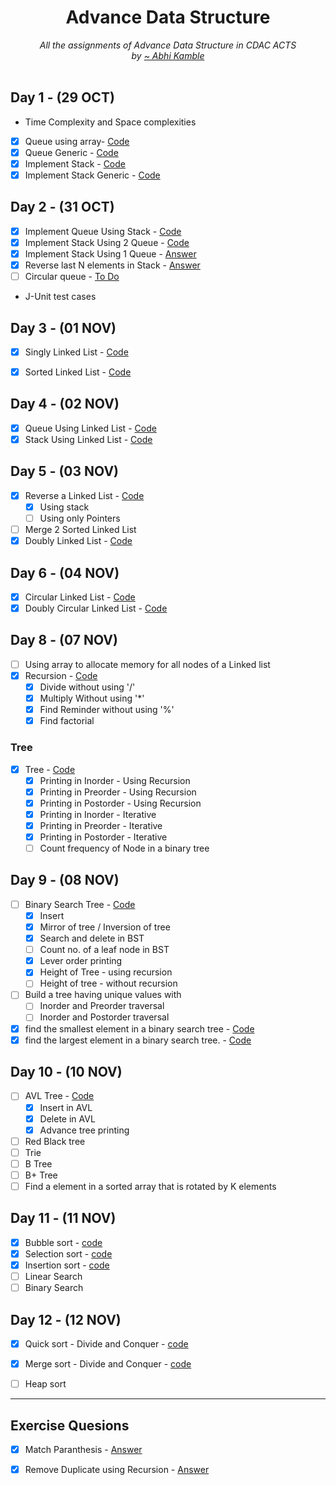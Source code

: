 <div align="center">
    <h1> Advance Data Structure</h1>
    <i>All the assignments of Advance Data Structure in CDAC ACTS</i>
    <br/>
    <i>by <a href="https://github.com/coder-abhi">~ Abhi Kamble </a></i>
</div>
<br />

## Day 1 - (29 OCT)
- Time Complexity and Space complexities
- [x] Queue using array- [Code](./Day_01_OCT_29/src/queue/Queue.java)
- [x] Queue Generic - [Code](./Day_01_OCT_29/src/queueGeneric/Queue.java)
- [x] Implement Stack - [Code](./Day_01_OCT_29/src/stack/Stack.java)
- [x] Implement Stack Generic - [Code](./Day_01_OCT_29/src/stackGeneric/Stack.java)

## Day 2  - (31 OCT)
- [x] Implement Queue Using Stack - [Code](./Day_02_OCT_31/src/queueUsingStack/QueueUsingStack.java)
- [x] Implement Stack Using 2 Queue - [Code](./Day_02_OCT_31/src/stackUsingQueue/StackUsingQueue.java)
- [x] Implement Stack Using 1 Queue - [Answer](./Day_02_OCT_31/src/stackUsing1Queue/StackUsing1Queue.java) 
- [x] Reverse last N elements in Stack - [Answer](./Day_02_OCT_31/src/reverseInStack/Stack.java)
- [ ] Circular queue - [To Do]()
-  J-Unit test cases

## Day 3  - (01 NOV)
- [x] Singly Linked List - [Code](./Day_03_NOV_01/src/linkedList/LinkedList.java)
- [x] Sorted Linked List - [Code](./Day_03_NOV_01/src/linkedListSorted/LinkedListSorted.java)


## Day 4  - (02 NOV)
- [x] Queue Using Linked List - [Code](./Day_04_NOV_02/src/queueUsingLinkedList/Queue.java)
- [x] Stack Using Linked List - [Code](./Day_04_NOV_02/src/stackUsingLinkedList/Stack.java)

## Day 5  - (03 NOV)
- [x] Reverse a Linked List - [Code](./ExtraQuestionsADS/src/mumbaiADSPaper/LinkedList.java)
    - [x] Using stack
    - [ ] Using only Pointers
- [ ] Merge 2 Sorted Linked List
- [x] Doubly Linked List - [Code](./Day_05_NOV_03/src/doublyLinkedList/DoublyLinkedList.java)

## Day 6  - (04 NOV)
- [x] Circular Linked List - [Code](./Day_06_NOV_04/src/circularLinkedList/CircularLinkedList.java)
- [x] Doubly Circular Linked List - [Code](./Day_06_NOV_04/src/doublyCircularLinkedList/DoublyCircularDummy.java)

## Day 8  - (07 NOV)
- [ ] Using array to allocate memory for all nodes of a Linked list
- [X] Recursion - [Code](./Day_08_NOV_07/src/recursion/)
    - [x] Divide without using '/' 
    - [x] Multiply Without using '*'
    - [x] Find Reminder without using '%'
    - [x] Find factorial

### Tree
- [x] Tree - [Code](./Day_09_NOV_08/src/tree/Tree.java)
    - [x] Printing in Inorder - Using Recursion
    - [x] Printing in Preorder - Using Recursion
    - [x] Printing in Postorder - Using Recursion
    - [x] Printing in Inorder - Iterative
    - [x] Printing in Preorder - Iterative
    - [x] Printing in Postorder - Iterative
    - [ ] Count frequency of Node in a binary tree

## Day 9  - (08 NOV)
- [ ] Binary Search Tree - [Code](./Day_09_NOV_08/src/bst/BST.java)
    - [x] Insert
    - [x] Mirror of tree / Inversion of tree
    - [x] Search and delete in BST
    - [ ] Count no. of a leaf node in BST
    - [x] Lever order printing
    - [x] Height of Tree - using recursion
    - [ ] Height of tree - without recursion

- [ ] Build a tree having unique values with
    - [ ] Inorder and Preorder traversal 
    - [ ] Inorder and Postorder traversal

- [x] find the smallest element in a binary search tree  - [Code](./Day_09_NOV_08/src/bst/BST.java)
- [x] find the largest element in a binary search tree.  - [Code](./Day_09_NOV_08/src/bst/BST.java)
    
## Day 10  - (10 NOV)
- [ ] AVL Tree - [Code](./Day_10_NOV_10/src/avlTree/AVL.java)
    - [x] Insert in AVL
    - [x] Delete in AVL
    - [x] Advance tree printing
- [ ] Red Black tree
- [ ] Trie
- [ ] B Tree
- [ ] B+ Tree
- [ ] Find a element in a sorted array that is rotated by K elements

## Day 11 - (11 NOV)
- [x] Bubble sort - [code](./Day_11_NOV_11/src/sorting/BubbleSort.java)
- [x] Selection sort - [code](./Day_11_NOV_11/src/sorting/SelectionSort.java)
- [x] Insertion sort - [code](./Day_11_NOV_11/src/sorting/InsertionSort.java)
- [ ] Linear Search
- [ ] Binary Search

## Day 12 - (12 NOV)
- [x] Quick sort - Divide and Conquer - [code](./Day_12_NOV_12/src/sorting/QuickSort.java)
- [x] Merge sort - Divide and Conquer - [code](./Day_12_NOV_12/src/sorting/MergeSort.java)
- [ ] Heap sort


---

## Exercise Quesions
- [x] Match Paranthesis - [Answer](./ExtraQuestionsADS/src/queueQuestions/ParenthesisMatch.java)
- [x] Remove Duplicate using Recursion - [Answer](./ExtraQuestionsADS/src/mumbaiADSPaper/StringDuplicate.java)



